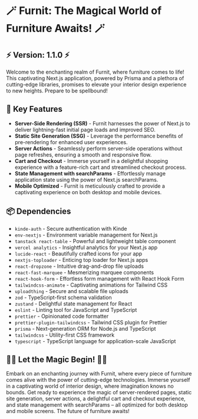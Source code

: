 # 🪄 Furnit: The Magical World of Furniture Awaits! 🪄

## ⚡ Version: 1.1.0 ⚡

Welcome to the enchanting realm of Furnit, where furniture comes to life! This captivating Next.js application, powered by Prisma and a plethora of cutting-edge libraries, promises to elevate your interior design experience to new heights. Prepare to be spellbound!

## 🌟 Key Features

- **Server-Side Rendering (SSR)** - Furnit harnesses the power of Next.js to deliver lightning-fast initial page loads and improved SEO.
- **Static Site Generation (SSG)** - Leverage the performance benefits of pre-rendering for enhanced user experiences.
- **Server Actions** - Seamlessly perform server-side operations without page refreshes, ensuring a smooth and responsive flow.
- **Cart and Checkout** - Immerse yourself in a delightful shopping experience with a feature-rich cart and streamlined checkout process.
- **State Management with searchParams** - Effortlessly manage application state using the power of Next.js searchParams.
- **Mobile Optimized** - Furnit is meticulously crafted to provide a captivating experience on both desktop and mobile devices.

## 📦 Dependencies

- `kinde-auth` - Secure authentication with Kinde
- `env-nextjs` - Environment variable management for Next.js
- `tanstack react-table` - Powerful and lightweight table component
- `vercel analytics` - Insightful analytics for your Next.js app
- `lucide-react` - Beautifully crafted icons for your app
- `nextjs-toploader` - Enticing top loader for Next.js apps
- `react-dropzone` - Intuitive drag-and-drop file uploads
- `react-fast-marquee` - Mesmerizing marquee components
- `react-hook-form` - Effortless form management with React Hook Form
- `tailwindcss-animate` - Captivating animations for Tailwind CSS
- `uploadthing` - Secure and scalable file uploads
- `zod` - TypeScript-first schema validation
- `zustand` - Delightful state management for React
- `eslint` - Linting tool for JavaScript and TypeScript
- `prettier` - Opinionated code formatter
- `prettier-plugin-tailwindcss` - Tailwind CSS plugin for Prettier
- `prisma` - Next-generation ORM for Node.js and TypeScript
- `tailwindcss` - Utility-first CSS framework
- `typescript` - TypeScript language for application-scale JavaScript

## 🧚‍♀️ Let the Magic Begin! 🧚‍♀️

Embark on an enchanting journey with Furnit, where every piece of furniture comes alive with the power of cutting-edge technologies. Immerse yourself in a captivating world of interior design, where imagination knows no bounds. Get ready to experience the magic of server-rendered pages, static site generation, server actions, a delightful cart and checkout experience, and state management with searchParams – all optimized for both desktop and mobile screens. The future of furniture awaits!

